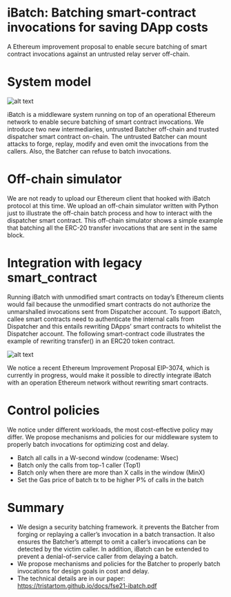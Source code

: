 # iBatch: Batching smart-contract invocations for saving DApp costs

A Ethereum improvement proposal to enable secure batching of smart contract invocations against an untrusted relay server off-chain.

# System model

![alt text](https://github.com/wangyibo0308/iBatch/blob/main/image/system_model.png)

iBatch is a middleware system running on top of an operational Ethereum network to enable secure batching of smart contract invocations. We introduce two new intermediaries, untrusted Batcher off-chain and trusted dispatcher smart contract on-chain. The untrusted Batcher can mount attacks to forge, replay, modify and even omit the invocations from the callers. Also, the Batcher can refuse to batch invocations.

# Off-chain simulator
We are not ready to upload our Ethereum client that hooked with iBatch protocol at this time. We upload an off-chain simulator written with Python just to illustrate the off-chain batch process and how to interact with the dispatcher smart contract. This off-chain simulator shows a simple example that batching all the ERC-20 transfer invocations that are sent in the same block.

# Integration with legacy smart_contract

Running iBatch with unmodified smart contracts on today’s Ethereum clients would fail because the unmodified smart contracts do not authorize the unmarshalled invocations sent from Dispatcher account. To support iBatch, callee smart contracts need to authenticate the internal calls from Dispatcher and this entails rewriting DApps’ smart contracts to whitelist the Dispatcher account. The following smart-contract code illustrates the example of rewriting transfer() in an ERC20 token contract. 

![alt text](https://github.com/wangyibo0308/iBatch/blob/main/image/rewritting_SC.png)

We notice a recent Ethereum Improvement Proposal EIP-3074, which is currently in progress, would make it possible to directly integrate iBatch with an operation Ethereum network without rewriting smart contracts.

# Control policies
We notice under different workloads, the most cost-effective policy may differ. We propose mechanisms and policies for our middleware system to properly batch invocations for optimizing cost and delay.
  * Batch all calls in a W-second window (codename: Wsec)
  * Batch only the calls from top-1 caller (Top1)
  * Batch only when there are more than X calls in the window (MinX)
  * Set the Gas price of batch tx to be higher P% of calls in the batch

# Summary
  * We design a security batching framework. it prevents the Batcher from forging or replaying a caller’s invocation in a batch transaction. It also ensures the Batcher’s attempt to omit a caller’s invocations can be detected by the victim caller. In addition, iBatch can be extended to prevent a denial-of-service caller from delaying a batch.
  * We propose mechanisms and policies for the Batcher to properly batch invocations for design goals in cost and delay.
  * The technical details are in our paper: https://tristartom.github.io/docs/fse21-ibatch.pdf
